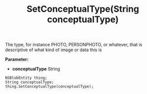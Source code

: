 ﻿---
uid: crmscript_ref_NSBlobEntity_SetConceptualType
title: SetConceptualType(String conceptualType)
intellisense: NSBlobEntity.SetConceptualType
keywords: NSBlobEntity, GetConceptualType
so.topic: reference
---

The type, for instance PHOTO, PERSONPHOTO, or whatever, that is descriptive of what kind of image or data this is

**Parameter:** 
 - **conceptualType** String

```crmscript
NSBlobEntity thing;
String conceptualType;
thing.SetConceptualType(conceptualType);
```

